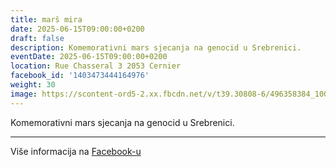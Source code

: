 ```yaml
---
title: marš mira
date: 2025-06-15T09:00:00+0200
draft: false
description: Komemorativni mars sjecanja na genocid u Srebrenici.
eventDate: 2025-06-15T09:00:00+0200
location: Rue Chasseral 3 2053 Cernier
facebook_id: '1403473444164976'
weight: 30
image: https://scontent-ord5-2.xx.fbcdn.net/v/t39.30808-6/496358384_1007574214836511_4806363768185633011_n.jpg?_nc_cat=102&ccb=1-7&_nc_sid=9e60e4&_nc_ohc=3JIlmG6o9hQQ7kNvwESY3Ba&_nc_oc=AdmrkW5OkWRmxZOXXvoplc-ICI7YR5DN8LHLsa6muJT1wqLphDnq-1aCwmBCx6D62cE&_nc_zt=23&_nc_ht=scontent-ord5-2.xx&edm=ABTKTjYEAAAA&_nc_gid=IQESIIzawUrMm0VuhBndRw&_nc_tpa=Q5bMBQEP8v3HjjdC76eJzWE0BAeR3V6y8lXBoBRs2vppBS3ngGEmGtctdCzpsIK7iq6cQmeoHuv1_bKDGA&oh=00_AfeCQOUvfBDgTFFaui2q5B8PiUfvzP2Hf9yXCpS0OJgXGg&oe=6905EFAE
---
```


Komemorativni mars sjecanja na genocid u Srebrenici.

---

Više informacija na [Facebook-u](https://facebook.com/events/1403473444164976)